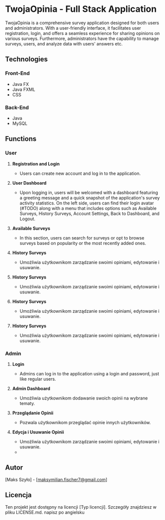 # TwojaOpinia - Full Stack Application

TwojaOpinia is a comprehensive survey application designed for both users and administrators. With a user-friendly interface, it facilitates user registration, login, and offers a seamless experience for sharing opinions on various surveys. Furthermore, administrators have the capability to manage surveys, users, and analyze data with users' answers etc.

## Technologies

### Front-End
- Java FX
- Java FXML
- CSS

### Back-End
- Java
- MySQL

## Functions

### User

   1. **Registration and Login**
      - Users can create new account and log in to the application.
   
   2. **User Dashboard**
      - Upon logging in, users will be welcomed with a dashboard featuring a greeting message and a quick snapshot of the application's survey activity statistics. On the left side, users can find their login avatar (#TODO) along with a menu that includes options such as Available Surveys, History Surveys, Account Settings, Back to Dashboard, and Logout.
   
   3. **Available Surveys**
      - In this section, users can search for surveys or opt to browse surveys based on popularity or the most recently added ones.
           
   4. **History Surveys**
      - Umożliwia użytkownikom zarządzanie swoimi opiniami, edytowanie i usuwanie.
   
   5. **History Surveys**
      - Umożliwia użytkownikom zarządzanie swoimi opiniami, edytowanie i usuwanie.
   
   6. **History Surveys**
      - Umożliwia użytkownikom zarządzanie swoimi opiniami, edytowanie i usuwanie.
   
   7. **History Surveys**
      - Umożliwia użytkownikom zarządzanie swoimi opiniami, edytowanie i usuwanie.


### Admin

   1. **Login**
      - Admins can log in to the application using a login and password, just like regular users.
   
   2. **Admin Dashboard**
      - Umożliwia użytkownikom dodawanie swoich opinii na wybrane tematy.
   
   3. **Przeglądanie Opinii**
      - Pozwala użytkownikom przeglądać opinie innych użytkowników.
   
   4. **Edycja i Usuwanie Opinii**
      - Umożliwia użytkownikom zarządzanie swoimi opiniami, edytowanie i usuwanie.
      - 

## Autor

[Maks Szyło] - [maksymilian.fischer7@gmail.com]

## Licencja

Ten projekt jest dostępny na licencji [Typ licencji]. Szczegóły znajdziesz w pliku LICENSE.md. napisz po angielsku
